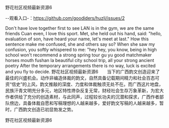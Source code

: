 野花社区视频最新资源6

--观看入口-：https://github.com/goodiders/huzlj/issues/2

Don't have love together first to see LAN is in the gym, we are the same friends Cuan even, I love this sport.
Met, she held out his hand, said: "hello, evaluation of son, have heard your name, let's meet at last."
How this sentence make me confused, she and others say so?
When she saw my confusion, you softly whispered to me: "hey hey, you know, being in high school won't recommend a strong spring tour gu yu good matchmaker horses mouth fushan la beautiful city school trip, all your strong ancient poetry
After the temporary arrangements there is no way, luck is excited and you fly to decide.
野花社区视频最新资源6　　当下的广西韵文创造迎来了最佳的兴盛机会。动作非编造体裁的韵文，自然具备记载期间精力和社会百态可资“信史”的上风，韵文推敲的深度、力度和体裁触须无处不在。而广西这片地盘，民族汗青文明充分多元，地区特性搀杂反复无常，财经社会生存万象革新，为宏大作者供给了充分的创造素材，与此同声，过程较长功夫的沉潜和探求，广西作者部队傍边，具备体裁自愿和写稿理想的人越来越多，爱好韵文写稿的人越来越多，暂时，广西韵文创造已初显勃发之势。

野花社区视频最新资源6
